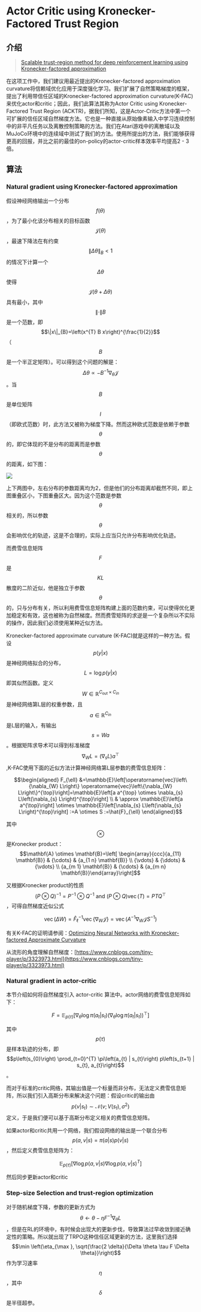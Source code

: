 # Actor Critic using Kronecker-Factored Trust Region

## 介绍

> [Scalable trust-region method for deep reinforcement learning using Kronecker-factored approximation](https://arxiv.org/pdf/1708.05144.pdf)

在这项工作中，我们建议用最近提出的Kronecker-factored approximation curvature将信赖域优化应用于深度强化学习。我们扩展了自然策略梯度的框架，提出了利用带信任区域的Kronecker-factored approximation curvature\(K-FAC\)来优化actor和critic；因此，我们此算法其称为Actor Critic using Kronecker-Factored Trust Region \(ACKTR\)，据我们所知，这是Actor-Critic方法中第一个可扩展的信任区域自然梯度方法。它也是一种直接从原始像素输入中学习连续控制中的非平凡任务以及离散控制策略的方法。我们在Atari游戏中的离散域以及MuJoCo环境中的连续域中测试了我们的方法。使用所提出的方法，我们能够获得更高的回报，并比之前的最佳的on-policy的actor-critic样本效率平均提高2 - 3倍。

## 算法

### Natural gradient using Kronecker-factored approximation

假设神经网络输出一个分布 $$f(\theta)$$ ，为了最小化该分布相关的目标函数 $$\mathcal{J}(\theta)$$ ，最速下降法在有约束 $$\|\Delta \theta\|_{B}<1$$ 的情况下计算一个 $$\Delta \theta$$ 使得 $$\mathcal{J}(\theta+\Delta \theta)$$ 具有最小，其中 $$\|\cdot\| B$$ 是一个范数，即 $$\|x\|_{B}=\left(x^{T} B x\right)^{\frac{1}{2}}$$ （ $$B$$ 是一个半正定矩阵）。可以得到这个问题的解是： $$\Delta \theta \propto-B^{-1} \nabla_{\theta} \mathcal{J}$$ 。当$$B$$ 是单位矩阵 $$I$$ （即欧式范数）时，此方法又被称为梯度下降。然而这种欧式范数是依赖于参数 $$\theta$$ 的，即它体现的不是分布的距离而是参数 $$\theta$$ 的距离，如下图：

![](../../.gitbook/assets/image%20%2838%29.png)

上下两图中，左右分布的参数距离均为2，但是他们的分布距离却截然不同，即上图重叠区小，下图重叠区大。因为这个范数是参数 $$\theta$$ 相关的，所以参数 $$\theta$$ 会影响优化的轨迹，这是不合理的，实际上应当只允许分布影响优化轨迹。

而费雪信息矩阵 $$F$$ 是 $$KL$$ 散度的二阶近似，他是独立于参数 $$\theta$$的，只与分布有关，所以利用费雪信息矩阵构建上面的范数约束，可以使得优化更加稳定和有效，这也被称为自然梯度。然而费雪矩阵的求逆是一个复杂所以不实际的操作，因此我们必须使用某种近似方法。

Kronecker-factored approximate curvature \(K-FAC\)就是这样的一种方法。假设 $$p(y | x)$$ 是神经网络拟合的分布， $$L=\log p(y | x)$$ 即其似然函数。定义 $$W \in \mathbb{R}^{C_{\text {out}} \times C_{i n}}$$ 是神经网络第L层的权重参数，且 $$a \in \mathbb{R}^{C_{i n}}$$ 是L层的输入，有输出 $$s=W a$$ 。根据矩阵求导术可以得到标准梯度 $$\nabla_{W} L=\left(\nabla_{s} L\right) a^{\top}$$ ,K-FAC使用下面的近似方法计算神经网络第L层参数的费雪信息矩阵：

$$\begin{aligned} F_{\ell} &=\mathbb{E}\left[\operatorname{vec}\left\{\nabla_{W} L\right\} \operatorname{vec}\left\{\nabla_{W} L\right\}^{\top}\right]=\mathbb{E}\left[a a^{\top} \otimes \nabla_{s} L\left(\nabla_{s} L\right)^{\top}\right] \\ & \approx \mathbb{E}\left[a a^{\top}\right] \otimes \mathbb{E}\left[\nabla_{s} L\left(\nabla_{s} L\right)^{\top}\right] :=A \otimes S :=\hat{F}_{\ell} \end{aligned}$$ 

其中$$\otimes$$ 是Kronecker product： $$\mathbf{A} \otimes \mathbf{B}=\left[ \begin{array}{ccc}{a_{11} \mathbf{B}} & {\cdots} & {a_{1 n} \mathbf{B}} \\ {\vdots} & {\ddots} & {\vdots} \\ {a_{m 1} \mathbf{B}} & {\cdots} & {a_{m n} \mathbf{B}}\end{array}\right]$$ 

又根据Kronecker product的性质 $$(P \otimes Q)^{-1}=P^{-1} \otimes Q^{-1} \text { and }(P \otimes Q) \operatorname{vec}(T)=P T Q^{\top}$$ ，可得自然梯度近似公式

$$\operatorname{vec}(\Delta W)=\hat{F}_{\ell}^{-1} \operatorname{vec}\left\{\nabla_{W} \mathcal{J}\right\}=\operatorname{vec}\left(A^{-1} \nabla_{W} \mathcal{J} S^{-1}\right)$$ 

有关K-FAC的证明请参阅：[Optimizing Neural Networks with Kronecker-factored Approximate Curvature](https://arxiv.org/pdf/1503.05671.pdf)

从流形的角度理解自然梯度：[https://www.cnblogs.com/tiny-player/p/3323973.html](https://www.cnblogs.com/tiny-player/p/3323973.html)

### Natural gradient in actor-critic

本节介绍如何将自然梯度引入 actor-critic 算法中。actor网络的费雪信息矩阵如下：

$$F=\mathbb{E}_{p(\tau)}\left[\nabla_{\theta} \log \pi\left(a_{t} | s_{t}\right)\left(\nabla_{\theta} \log \pi\left(a_{t} | s_{t}\right)\right)^{\top}\right]$$ 

其中 $$p(\tau)$$是样本轨迹的分布，即 $$p\left(s_{0}\right) \prod_{t=0}^{T} \pi\left(a_{t} | s_{t}\right) p\left(s_{t+1} | s_{t}, a_{t}\right)$$ 。

而对于标准的critic网络，其输出值是一个标量而非分布，无法定义费雪信息矩阵，所以我们引入高斯分布来解决这个问题：假设critic的输出由 $$p(v | s_{t}) \sim \mathcal{N}\left(v ; V\left(s_{t}\right), \sigma^{2}\right)$$ 定义，于是我们便可以基于高斯分布定义相关的费雪信息矩阵。

如果actor和critic共用一个网络，我们假设网络的输出是一个联合分布 $$p(a, v | s)=\pi(a | s) p(v | s)$$ ，然后定义费雪信息矩阵为：

$$\mathbb{E}_{p(\tau)}\left[\nabla \log p(a, v | s) \nabla \log p(a, v | s)^{T}\right]$$ 

然后同步更新actor和critic

### Step-size Selection and trust-region optimization

对于随机梯度下降，参数的更新方式为$$\theta \leftarrow \theta-\eta F^{-1} \nabla_{\theta} L$$ ，但是在RL的环境中，有时候会出现大的更新步伐，导致算法过早收敛到接近确定性的策略。所以就出现了TRPO这种信任区域更新的方法，这里我们选择 $$\min \left(\eta_{\max }, \sqrt{\frac{2 \delta}{\Delta \theta \tau F \Delta \theta}}\right)$$ 作为学习速率 $$\eta $$ ，其中 $$\delta$$ 是半径超参。

